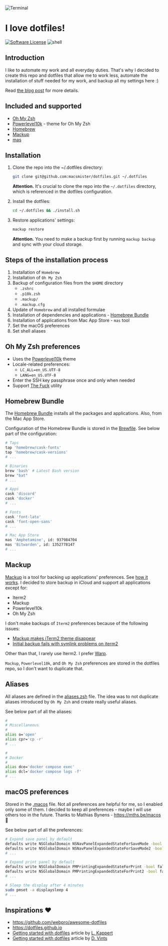 <img src="images/terminal.png" alt="Terminal">

# I love dotfiles!

[![Software License](https://img.shields.io/badge/license-MIT-green.svg)](./LICENSE)
![shell](https://img.shields.io/badge/Shell-Zsh-blue)

## Introduction

I like to automate my work and all everyday duties. That's why I decided to create this repo and dotfiles that allow me
to work less, automate the installation of stuff needed for my work, and backup all my settings here :)

Read [the blog post](https://niziol.me/2024/05/i-love-dotfiles/) for more details.

## Included and supported

- [Oh My Zsh](https://ohmyz.sh)
- [Powerlevel10k](https://github.com/romkatv/powerlevel10k) - theme for Oh My Zsh
- [Homebrew](https://brew.sh)
- [Mackup](https://github.com/lra/mackup)
- [mas](https://github.com/mas-cli/mas)

## Installation

1. Clone the repo into the ~/.dotfiles directory:

    ```bash
    git clone git@github.com:macsmister/dotfiles.git ~/.dotfiles
    ```

   **Attention.**
   It's crucial to clone the repo into the `~/.dotfiles` directory, which is referenced in the dotfiles configuration.


2. Install the dotfiles:

    ```bash
    cd ~/.dotfiles && ./install.sh
    ```

3. Restore applications' settings:

    ```bash
    mackup restore
    ```

   **Attention.**
   You need to make a backup first by running `mackup backup` and sync with your cloud storage.

## Steps of the installation process

1. Installation of `Homebrew`
2. Installation of `Oh My Zsh`
3. Backup of configuration files from the `$HOME` directory
    - `.zshrc`
    - `.p10k.zsh`
    - `.mackup/`
    - `.mackup.cfg`
4. Update of `Homebrew` and all installed formulae
5. Installation of dependencies and applications - [Homebrew Bundle](https://github.com/Homebrew/homebrew-bundle)
6. Installation of applications from Mac App Store - `mas` tool
7. Set the macOS preferences
8. Set shell aliases

## Oh My Zsh preferences

- Uses the [Powerlevel10k](https://github.com/romkatv/powerlevel10k) theme
- Locale-related preferences:
    - `LC_ALL=en_US.UTF-8`
    - `LANG=en_US.UTF-8`
- Enter the SSH key passphrase once and only when needed
- Support [The Fuck](https://github.com/nvbn/thefuck) utility

## Homebrew Bundle

The [Homebrew Bundle](https://github.com/Homebrew/homebrew-bundle) installs all the packages and applications.
Also, from the Mac App Store.

Configuration of the Homebrew Bundle is stored in the [Brewfile](./Brewfile). See below part of the configuration:

```bash
# Taps
tap 'homebrew/cask-fonts'
tap 'homebrew/cask-versions'
# ...

# Binaries
brew 'bash' # Latest Bash version
brew "bat"
# ...

# Apps
cask 'discord'
cask 'docker'
# ...

# Fonts
cask 'font-lato'
cask 'font-open-sans'
# ...

# Mac App Store
mas 'Amphetamine', id: 937984704
mas 'Bitwarden', id: 1352778147
# ...
```

## Mackup

[Mackup](https://github.com/lra/mackup) is a tool for backing up applications' preferences. See
[how it works](https://github.com/lra/mackup?tab=readme-ov-file#bullsht-what-does-it-really-do-to-my-files). I decided
to store backup in iCloud and support all applications except for:

- Iterm2
- Mackup
- Powerlevel10k
- Oh My Zsh

I don't make backups of `Iterm2` preferences because of the following issues:

- [Mackup makes iTerm2 theme disappear](https://github.com/lra/mackup/issues/1916)
- [Initial backup fails with symlink problems on iterm2](https://github.com/lra/mackup/issues/1925)

Other than that, I rarely use Iterm2. I prefer [Warp](https://www.warp.dev/).

`Mackup`, `Powerlevel10k`, and `Oh My Zsh` preferences are stored in the dotfiles repo, so I don't want to duplicate
that.

## Aliases

All aliases are defined in the [aliases.zsh](./aliases.zsh) file. The idea was to not duplicate aliases introduced by
`Oh My Zsh` and create really useful aliases.

See below part of all the aliases:

```bash
#
# Miscellaneous
#
alias o='open'
alias cpr='cp -r'
# ...

#
# Docker
#
alias dce='docker compose exec'
alias dcl='docker compose logs -f'
# ...
```

## macOS preferences

Stored in the [.macos](./.macos) file. Not all preferences are helpful for me, so I enabled only some of them. I decided
to keep all preferences - maybe I will use others too in the future.
Thanks to Mathias Bynens - https://mths.be/macos 💪

See below part of all the preferences:

```bash
# Expand save panel by default
defaults write NSGlobalDomain NSNavPanelExpandedStateForSaveMode -bool true
defaults write NSGlobalDomain NSNavPanelExpandedStateForSaveMode2 -bool true
# ...

# Expand print panel by default
defaults write NSGlobalDomain PMPrintingExpandedStateForPrint -bool false
defaults write NSGlobalDomain PMPrintingExpandedStateForPrint2 -bool false
# ...

# Sleep the display after 4 minutes
sudo pmset -a displaysleep 4
# ...
```

## Inspirations ❤️

- https://github.com/webpro/awesome-dotfiles
- https://dotfiles.github.io
- [Getting started with dotfiles](https://www.webpro.nl/articles/getting-started-with-dotfiles) article
  by [L. Kappert](https://github.com/webpro)
- [Getting started with dotfiles](https://driesvints.com/blog/getting-started-with-dotfiles/) article
  by [D. Vints](https://github.com/driesvints)
